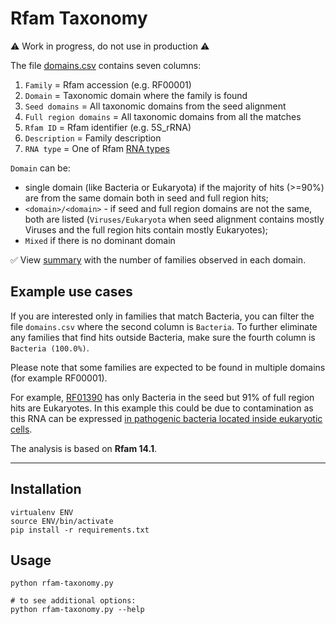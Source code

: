 # Rfam Taxonomy

:warning: Work in progress, do not use in production :warning:

The file [domains.csv](./domains.csv) contains seven columns:

1. `Family` = Rfam accession (e.g. RF00001)
2. `Domain` = Taxonomic domain where the family is found
3. `Seed domains` = All taxonomic domains from the seed alignment
4. `Full region domains` = All taxonomic domains from all the matches
5. `Rfam ID` = Rfam identifier (e.g. 5S_rRNA)
6. `Description` = Family description
7. `RNA type` = One of Rfam [RNA types](https://rfam.readthedocs.io/en/latest/searching-rfam.html#search-by-entry-type)

`Domain` can be:
- single domain (like Bacteria or Eukaryota) if the majority of hits (>=90%) are from the same domain both in seed and full region hits;
- `<domain>/<domain>` - if seed and full region domains are not the same, both are listed (`Viruses/Eukaryota` when seed alignment contains mostly Viruses and the full region hits contain mostly Eukaryotes);
- `Mixed` if there is no dominant domain

:white_check_mark: View [summary](./domains/summary.md) with the number of families observed in each domain.

## Example use cases

If you are interested only in families that match Bacteria, you can filter the file `domains.csv` where the second column is `Bacteria`. To further eliminate any families that find hits outside Bacteria, make sure the fourth column is `Bacteria (100.0%)`.


Please note that some families are expected to be found in multiple domains (for example RF00001).

For example, [RF01390](http://rfam.org/family/RF01390) has only Bacteria in the seed but 91% of full region hits are Eukaryotes. In this example this could be due to contamination as this RNA can be expressed [in pathogenic bacteria located inside eukaryotic cells](https://www.ncbi.nlm.nih.gov/pmc/articles/PMC4228915/).

The analysis is based on **Rfam 14.1**.

--------------------------------------------------------------------------------

## Installation

```
virtualenv ENV
source ENV/bin/activate
pip install -r requirements.txt
```

## Usage

```
python rfam-taxonomy.py

# to see additional options:
python rfam-taxonomy.py --help
```
